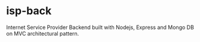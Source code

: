 # isp-back

Internet Service Provider Backend built with Nodejs, Express and Mongo DB on MVC architectural pattern.
